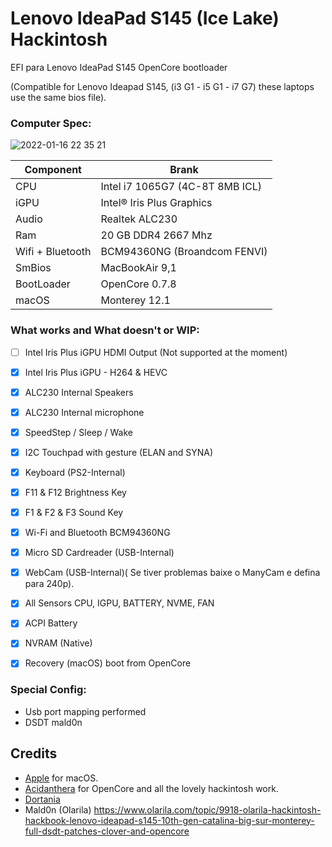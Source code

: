 # Lenovo IdeaPad S145 (Ice Lake) Hackintosh


EFI para Lenovo IdeaPad S145 OpenCore bootloader

(Compatible for Lenovo Ideapad S145, (i3 G1 - i5 G1 - i7 G7) these laptops use the same bios file).

### Computer Spec:

![2022-01-16 22 35 21](https://user-images.githubusercontent.com/84999586/149687676-6ba8de5d-1e76-4779-a5eb-34265b68973d.jpg)

| Component        | Brank                              |
| ---------------- | ---------------------------------- |
| CPU              | Intel i7 1065G7 (4C-8T 8MB ICL)    |
| iGPU             | Intel® Iris Plus Graphics          |
| Audio            | Realtek ALC230                     |
| Ram              | 20 GB DDR4 2667 Mhz                |
| Wifi + Bluetooth | BCM94360NG (Broandcom FENVI)       |
| SmBios           | MacBookAir 9,1                     |
| BootLoader       | OpenCore 0.7.8                     |
| macOS            | Monterey 12.1                      |


### What works and What doesn't or WIP:

- [ ] Intel Iris Plus iGPU HDMI Output (Not supported at the moment)
- [x] Intel Iris Plus iGPU - H264 & HEVC
- [x] ALC230 Internal Speakers
- [x] ALC230 Internal microphone
- [x] SpeedStep / Sleep / Wake
- [x] I2C Touchpad with gesture (ELAN and SYNA)
- [x] Keyboard (PS2-Internal)
- [x] F11 & F12 Brightness Key
- [x] F1 & F2 & F3 Sound Key
- [x] Wi-Fi and Bluetooth BCM94360NG
- [x] Micro SD Cardreader (USB-Internal)
- [x] WebCam (USB-Internal)( Se tiver problemas baixe o ManyCam e defina para 240p).
- [x] All Sensors CPU, IGPU, BATTERY, NVME, FAN
- [x] ACPI Battery
- [x] NVRAM (Native)
- [x] Recovery (macOS) boot from OpenCore


### Special Config:

- Usb port mapping performed
- DSDT mald0n

## Credits

- [Apple](https://apple.com) for macOS.
- [Acidanthera](https://github.com/acidanthera) for OpenCore and all the lovely hackintosh work.
- [Dortania](https://dortania.github.io/OpenCore-Install-Guide/config-laptop.plist/icelake.html)
- Mald0n (Olarila) https://www.olarila.com/topic/9918-olarila-hackintosh-hackbook-lenovo-ideapad-s145-10th-gen-catalina-big-sur-monterey-full-dsdt-patches-clover-and-opencore
